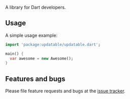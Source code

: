 A library for Dart developers.

## Usage

A simple usage example:

```dart
import 'package:updatable/updatable.dart';

main() {
  var awesome = new Awesome();
}
```

## Features and bugs

Please file feature requests and bugs at the [issue tracker][tracker].

[tracker]: http://example.com/issues/replaceme
